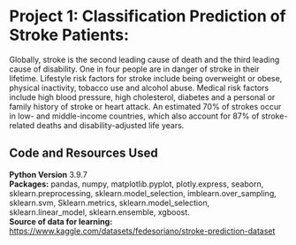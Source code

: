 # Project 1: Classification Prediction of Stroke Patients:
Globally, stroke is the second leading cause of death and the third leading cause of disability. One in four people are in danger of stroke in their lifetime. Lifestyle risk factors for stroke include being overweight or obese, physical inactivity, tobacco use and alcohol abuse. Medical risk factors include high blood pressure, high cholesterol, diabetes and a personal or family history of stroke or heart attack. An estimated 70% of strokes occur in low- and middle-income countries, which also account for 87% of stroke-related deaths and disability-adjusted life years.

## Code and Resources Used
**Python Version** 3.9.7
<br>
**Packages:** pandas, numpy, matplotlib.pyplot, plotly.express, seaborn, sklearn.preprocessing, sklearn.model_selection, imblearn.over_sampling, sklearn.svm, 
              Sklearn.metrics, sklearn.model_selection, sklearn.linear_model, sklearn.ensemble, xgboost.
<br>
**Source of data for learning:** https://www.kaggle.com/datasets/fedesoriano/stroke-prediction-dataset
<br>

